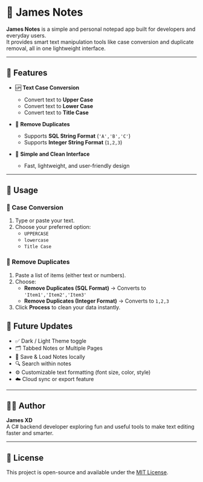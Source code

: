# 📝 James Notes

**James Notes** is a simple and personal notepad app built for developers and everyday users.  
It provides smart text manipulation tools like case conversion and duplicate removal, all in one lightweight interface.

---

## 🚀 Features

- 🆙 **Text Case Conversion**
  - Convert text to **Upper Case**
  - Convert text to **Lower Case**
  - Convert text to **Title Case**

- 🔁 **Remove Duplicates**
  - Supports **SQL String Format** (`'A','B','C'`)
  - Supports **Integer String Format** (`1,2,3`)

- 🧩 **Simple and Clean Interface**
  - Fast, lightweight, and user-friendly design

---

## 🧠 Usage

### 🔡 Case Conversion
1. Type or paste your text.
2. Choose your preferred option:
   - `UPPERCASE`
   - `lowercase`
   - `Title Case`

### 🧹 Remove Duplicates
1. Paste a list of items (either text or numbers).
2. Choose:
   - **Remove Duplicates (SQL Format)** → Converts to `'Item1','Item2','Item3'`
   - **Remove Duplicates (Integer Format)** → Converts to `1,2,3`
3. Click **Process** to clean your data instantly.

## 🧭 Future Updates

- ✅ Dark / Light Theme toggle  
- 🗂 Tabbed Notes or Multiple Pages  
- 💾 Save & Load Notes locally  
- 🔍 Search within notes  
- ⚙️ Customizable text formatting (font size, color, style)  
- ☁️ Cloud sync or export feature  

---

## 🧑‍💻 Author

**James XD**  
A C# backend developer exploring fun and useful tools to make text editing faster and smarter.

---

## 📜 License

This project is open-source and available under the [MIT License](LICENSE).
